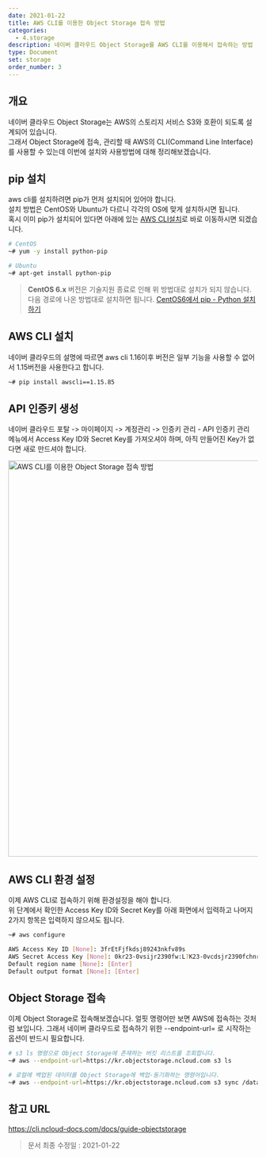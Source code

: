 ```yaml
---
date: 2021-01-22
title: AWS CLI를 이용한 Object Storage 접속 방법
categories:
  - 4.storage
description: 네이버 클라우드 Object Storage를 AWS CLI를 이용해서 접속하는 방법
type: Document
set: storage
order_number: 3
---
```


## 개요
네이버 클라우드 Object Storage는 AWS의 스토리지 서비스 S3와 호환이 되도록 설계되어 있습니다.  
그래서 Object Storage에 접속, 관리할 때 AWS의 CLI(Command Line Interface)를 사용할 수 있는데 이번에 설치와 사용방법에 대해 정리해보겠습니다.

## pip 설치
aws cli를 설치하려면 pip가 먼저 설치되어 있어야 합니다.  
설치 방법은 CentOS와 Ubuntu가 다르니 각각의 OS에 맞게 설치하시면 됩니다.  
혹시 이미 pip가 설치되어 있다면 아래에 있는 <a href="#aws-cli-%EC%84%A4%EC%B9%98">AWS CLI설치</a>로 바로 이동하시면 되겠습니다.
``` bash
# CentOS
~# yum -y install python-pip

# Ubuntu
~# apt-get install python-pip
```
> **CentOS 6.x** 버전은 기술지원 종료로 인해 위 방법대로 설치가 되지 않습니다. 다음 경로에 나온 방법대로 설치하면 됩니다.
<a href="/1.compute/ncp_server_pip_python_install_centos6/" target="_blank" style="word-break:break-all;">CentOS6에서 pip - Python 설치하기</a>


## AWS CLI 설치
네이버 클라우드의 설명에 따르면 aws cli 1.16이후 버전은 일부 기능을 사용할 수 없어서 1.15버전을 사용한다고 합니다.
``` bash
~# pip install awscli==1.15.85
```

## API 인증키 생성
네이버 클라우드 포탈 -> 마이페이지 -> 계정관리 -> 인증키 관리 - API 인증키 관리 메뉴에서 Access Key ID와 Secret Key를 가져오셔야 하며, 아직 만들어진 Key가 없다면 새로 만드셔야 합니다.

<img src="../../images/ncp_storage_object_storage_api_key_01.jpg" alt="AWS CLI를 이용한 Object Storage 접속 방법" style="width:800px;align:center">

## AWS CLI 환경 설정
이제 AWS CLI로 접속하기 위해 환경설정을 해야 합니다.  
위 단계에서 확인한 Access Key ID와 Secret Key를 아래 화면에서 입력하고 나머지 2가지 항목은 입력하지 않으셔도 됩니다.
``` bash
~# aws configure

AWS Access Key ID [None]: 3frEtFjfkdsj89243nkfv89s
AWS Secret Access Key [None]: 0kr23-0vsijr2390fw:L?K23-0vcdsjr2390fchnr123[]vl/fwsh
Default region name [None]: [Enter]
Default output format [None]: [Enter]
```

## Object Storage 접속
이제 Object Storage로 접속해보겠습니다. 얼핏 명령어만 보면 AWS에 접속하는 것처럼 보입니다. 그래서 네이버 클라우드로 접속하기 위한 --endpoint-url= 로 시작하는 옵션이 반드시 필요합니다.
``` bash
# s3 ls 명령으로 Object Storage에 존재하는 버킷 리스트를 조회합니다.
~# aws --endpoint-url=https://kr.objectstorage.ncloud.com s3 ls

# 로컬에 백업된 데이터를 Object Storage에 백업-동기화하는 명령어입니다.
~# aws --endpoint-url=https://kr.objectstorage.ncloud.com s3 sync /data_backup/ s3://data-back-up/
```

## 참고 URL
<a href="https://cli.ncloud-docs.com/docs/guide-objectstorage" target="_blank" style="word-break:break-all;">https://cli.ncloud-docs.com/docs/guide-objectstorage</a>


> 문서 최종 수정일 : 2021-01-22